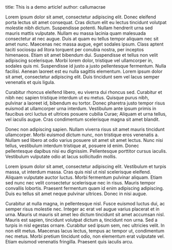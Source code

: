 <info>
title: This is a demo article!
author: callumacrae
</info>

Lorem ipsum dolor sit amet, consectetur adipiscing elit. Donec eleifend porta lectus sit amet consequat. Cras dictum elit eu lectus tincidunt volutpat molestie nibh dictum. Suspendisse potenti. Nullam hendrerit urna sed mauris mattis vulputate. Nullam eu massa lacinia quam malesuada consectetur at nec augue. Duis at quam eu tellus tempor aliquam nec sit amet nunc. Maecenas nec massa augue, eget sodales ipsum. Class aptent taciti sociosqu ad litora torquent per conubia nostra, per inceptos himenaeos. Etiam sit amet bibendum dui. Suspendisse et tellus non velit adipiscing scelerisque. Morbi lorem dolor, tristique vel ullamcorper in, sodales quis mi. Suspendisse id justo a justo pellentesque fermentum. Nulla facilisi. Aenean laoreet est eu nulla sagittis elementum. Lorem ipsum dolor sit amet, consectetur adipiscing elit. Duis tincidunt sem vel lacus semper venenatis et quis ligula.

Curabitur rhoncus eleifend libero, eu viverra dui rhoncus sed. Curabitur et nibh nec sapien tristique interdum ut eu metus. Quisque purus nibh, pulvinar a laoreet id, bibendum eu tortor. Donec pharetra justo tempor risus euismod at ullamcorper urna interdum. Vestibulum ante ipsum primis in faucibus orci luctus et ultrices posuere cubilia Curae; Aliquam et urna tellus, vel iaculis augue. Cras condimentum scelerisque magna sit amet blandit.

Donec non adipiscing sapien. Nullam viverra risus sit amet mauris tincidunt ullamcorper. Morbi euismod dictum nunc, non tristique eros venenatis a. Nullam sed libero at odio varius posuere sit amet sit amet lectus. Nunc nisi tellus, vestibulum interdum tristique at, posuere id enim. Donec pellentesque dapibus nisi eu dignissim. Pellentesque porttitor cursus iaculis. Vestibulum vulputate odio at lacus sollicitudin mollis.

Lorem ipsum dolor sit amet, consectetur adipiscing elit. Vestibulum et turpis massa, ut interdum massa. Cras quis nisl ut nisl scelerisque eleifend. Aliquam vulputate auctor luctus. Morbi fermentum pulvinar aliquam. Etiam sed nunc nec velit consectetur scelerisque nec in risus. Mauris tempor convallis lobortis. Praesent fermentum quam id enim adipiscing adipiscing. Duis eu tellus sit amet neque pulvinar ultrices. Donec in nisi augue.

Curabitur at nulla magna, in pellentesque nisl. Fusce euismod luctus dui, ac semper risus molestie nec. Integer ac erat vel augue varius placerat et in urna. Mauris ut mauris sit amet leo dictum tincidunt sit amet accumsan nisl. Mauris est sapien, tincidunt volutpat dictum a, tincidunt non urna. Sed a turpis in nisl egestas ornare. Curabitur sed ipsum sem, nec ultricies velit. In non elit metus. Maecenas lacus lectus, tempus ac tempor ut, condimentum nec metus. Morbi pretium tincidunt odio, non elementum erat vulputate vel. Etiam euismod venenatis fringilla. Praesent quis iaculis arcu.
